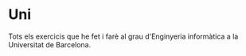 # Uni
Tots els exercicis que he fet i farè al grau d'Enginyeria informàtica a la Universitat de Barcelona.
